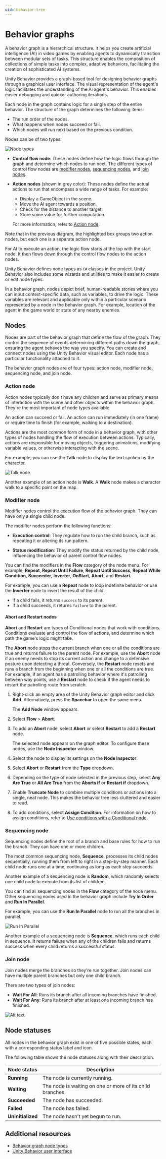 ```yaml
---
uid: behavior-tree
---
```


# Behavior graphs

A behavior graph is a hierarchical structure. It helps you create artificial intelligence (AI) in video games by enabling agents to dynamically transition between modular sets of tasks. This structure enables the composition of collections of simple tasks into complex, adaptive behaviors, facilitating the creation of sophisticated AI systems.

Unity Behavior provides a graph-based tool for designing behavior graphs through a graphical user interface. The visual representation of the agent's logic facilitates the understanding of the AI agent's behavior. This enables easier debugging and quicker authoring iterations. 

Each node in the graph contains logic for a single step of the entire behavior. The structure of the graph determines the following items:

* The run order of the nodes.
* What happens when nodes succeed or fail.
* Which nodes will run next based on the previous condition.

Nodes can be of two types:

![Node types](Images/behavior-graph.png)

* **Control flow node**: These nodes define how the logic flows through the graph and determine which nodes to run next. The different types of control flow nodes are [modifier nodes](behavior-graph.md#modifier-node), [sequencing nodes](behavior-graph.md#sequencing-node), and [join nodes](behavior-graph.md#join-node).

* **Action nodes** (shown in grey color): These nodes define the actual actions to run that encompass a wide range of tasks. For example:

    * Display a GameObject in the scene.
    * Move the AI agent towards a position.
    * Check for the distance to another target.
    * Store some value for further computation.
  
  For more information, refer to [Action node](behavior-graph.md#action-node).

Note that in the previous diagram, the highlighted box groups two action nodes, but each one is a separate action node.

For AI to execute an action, the logic flow starts at the top with the start node. It then flows down through the control flow nodes to the action nodes. 

Unity Behavior defines node types as `C#` classes in the project. Unity Behavior also includes some wizards and utilities to make it easier to create or edit node types.

In a behavior graph, nodes depict brief, human-readable stories where you can input context-specific data, such as variables, to drive the logic. These variables are relevant and applicable only within a particular scenario represented by a node in the behavior graph. For example, location of the agent in the game world or state of any nearby enemies.

## Nodes

Nodes are part of the behavior graph that define the flow of the graph. They control the sequence of events determining different paths down the graph, ensuring the agent behaves the way you specify. You can create and connect nodes using the Unity Behavior visual editor. Each node has a particular functionality attached to it. 

The behavior graph nodes are of four types: action node, modifier node, sequencing node, and join node.

### Action node

Action nodes typically don't have any children and serve as primary means of interaction with the scene and other objects within the behavior graph. They're the most important of node types available. 

An action can succeed or fail. An action can run immediately (in one frame) or require time to finish (for example, walking to a destination).

Actions are the most common form of node in a behavior graph, with other types of nodes handling the flow of execution between actions. Typically, actions are responsible for moving objects, triggering animations, modifying variable values, or otherwise interacting with the scene.

For example, you can use the **Talk** node to display the text spoken by the character.

  ![Talk node](Images/Glossary-Action.png)

  Another example of an action node is **Walk**. A **Walk** node makes a character walk to a specific point on the map.

### Modifier node

Modifier nodes control the execution flow of the behavior graph. They can have only a single child node. 

The modifier nodes perform the following functions:

* **Execution control**: They regulate how to run the child branch, such as repeating it or altering its run pattern.

* **Status modification**: They modify the status returned by the child node, influencing the behavior of parent control flow nodes.

You can find the modifiers in the **Flow** category of the node menu. For example,  **Repeat**, **Repeat Until Failure**, **Repeat Until Success**, **Repeat While Condition**, **Succeeder**, **Inverter**, **OnStart**, **Abort**, and **Restart**.

For example, you can use a **Repeat** node to loop indefinite behavior or use the **Inverter** node to invert the result of the child. 
  
  * If a child fails, it returns `success` to its parent.
  * If a child succeeds, it returns `failure` to the parent.

#### Abort and Restart nodes

**Abort** and **Restart** are types of Conditional nodes that work with conditions. Conditions evaluate and control the flow of actions, and determine which path the game's logic might take. 

The **Abort** node stops the current branch when one or all the conditions are true and returns failure to the parent node. For example, use the **Abort** node if an enemy needs to stop its current action and change to a defensive posture upon detecting a threat. Conversely, the **Restart** node resets and runs a branch from the beginning when one or all the conditions are true. For example, if an agent has a patrolling behavior where it's patrolling between way points, use a **Restart** node to check if the agent needs to restart the patrolling route from scratch.

1. Right-click an empty area of the Unity Behavior graph editor and click **Add**. Alternatively, press the **Spacebar** to open the same menu.  

    The **Add Node** window appears.
2. Select **Flow** > **Abort**.

3. To add an **Abort** node, select **Abort** or select **Restart** to add a **Restart** node.

   The selected node appears on the graph editor. To configure these nodes, use the **Node Inspector** window.

4. Select the node to display its settings on the **Node Inspector**.
5. Select **Abort** or **Restart** from the **Type** dropdown.
6. Depending on the type of node selected in the previous step, select **Any Are True** or **All Are True** from the **Aborts if** or **Restart if** dropdown.
7. Enable **Truncate Node** to combine multiple conditions or actions into a single, neat node. This makes the behavior tree less cluttered and easier to read.
8. To add conditions, select **Assign Condition**. For information on how to assign conditions, refer to [Use conditions with a Conditional node](conditional-node.md).

### Sequencing node

Sequencing nodes define the root of a branch and base rules for how to run the branch. They can have one or more children. 

The most common sequencing node, **Sequence**, processes its child nodes sequentially, running them from left to right in a step-by-step manner. Each child node runs one at a time, continuing as long as each step succeeds.

Another example of a sequencing node is **Random**, which randomly selects one child node to execute from its list of children.

You can find all sequencing nodes in the **Flow** category of the node menu. Other sequencing nodes used in the behavior graph include **Try In Order** and **Run In Parallel**.

  For example, you can use the **Run In Parallel** node to run all the branches in parallel.

  ![Run In Parallel](Images/Glossary-Composite.png)

  Another example of a sequencing node is **Sequence**, which runs each child in sequence. It returns failure when any of the children fails and returns success when every child returns a successful status. 

### Join node

Join nodes merge the branches so they're run together. Join nodes can have multiple parent branches but only one child branch. 

There are two types of join nodes:

  * **Wait For All**: Runs its branch after all incoming branches have finished.
  * **Wait For Any**: Runs its branch after at least one incoming branch has finished.

  ![Alt text](Images/Glossary-Join.png) 

## Node statuses

All nodes in the behavior graph exist in one of five possible states, each with a corresponding status label and icon. 

The following table shows the node statuses along with their description.

| Node status | Description |
| ----------- | ----------- |
| **Running**  | The node is currently running. |
| **Waiting**   | The node is waiting on one or more of its child branches. |
| **Succeeded** | The node has succeeded. |
| **Failed**    | The node has failed. |
| **Uninitialized** | The node hasn't yet begun to run. |

## Additional resources

* [Behavior graph node types](node-types.md)
* [Unity Behavior user interface](user-interface.md)

